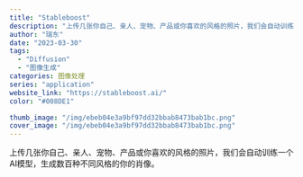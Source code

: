 ```yaml
---
title: "Stableboost"
description: "上传几张你自己、亲人、宠物、产品或你喜欢的风格的照片，我们会自动训练一个AI模型，生成数百种不同风格的你的肖像。"
author: "瑞东"
date: "2023-03-30"
tags:
  - "Diffusion"
  - "图像生成"
categories: 图像处理
series: "application"
website_link: "https://stableboost.ai/"
color: "#008DE1"

thumb_image: "/img/ebeb04e3a9bf97dd32bbab8473bab1bc.png"
cover_image: "/img/ebeb04e3a9bf97dd32bbab8473bab1bc.png"
---
```


上传几张你自己、亲人、宠物、产品或你喜欢的风格的照片，我们会自动训练一个AI模型，生成数百种不同风格的你的肖像。